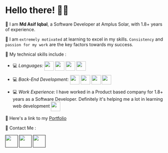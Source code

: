 # Hello there! 👋🏻


📌 I am **Md Asif Iqbal**, a Software Developer at Amplus Solar, with 1.8+ years of experience.

📌 I am `extremely motivated` at learning to excel in my skills. `Consistency` and `passion for my work` are the key factors towards my success.

📌 My technical skills include :


 - 💻 *Languages:*  <img align="center" height="30" src="https://img.icons8.com/color/144/000000/python.png"/> <img align="center" height="30" src="https://img.icons8.com/color/144/000000/java.png"/> <img align="center" height="30" src="https://img.icons8.com/color/48/000000/javascript.png"/> <img align="center" height="30" src="https://img.icons8.com/color/48/000000/php.png"/>

 - 💻 *Back-End Development:*  <img align="center" height="30" src="https://img.icons8.com/color/48/000000/django.png"/> <img align="center" height="30" src="https://img.icons8.com/color/48/000000/flask.png"/> <img align="center" height="30" src="https://img.icons8.com/color/48/000000/mysql.png"/> <img align="center" height="30" src="https://img.icons8.com/color/48/000000/java-web-token.png"/>

 
 - 💻 *Work Experience:* I have worked in a Product based company for 1.8+ years as a Software Developer. Definitely it's helping me a lot in learning web development <img align="center" height="30" src="https://img.icons8.com/emoji/48/000000/rocket-emji.png"/> 

📌 Here's a link to my [Portfolio](https://maxasif.github.io)


📌 Contact Me :

[<img align="center" height="40" src="https://img.icons8.com/color/48/000000/hot-article.png"/>]()
[<img align="center" height="40" src="https://img.icons8.com/color/144/000000/linkedin.png"/>]()
[<img align="center" height="40" src="https://img.icons8.com/fluent/144/000000/twitter.png"/>]()

